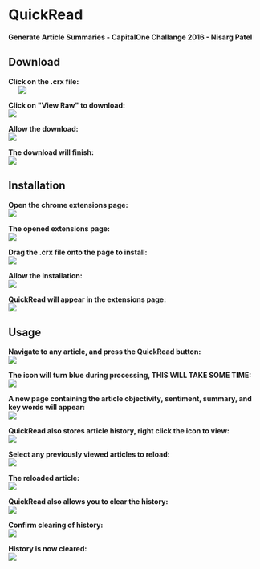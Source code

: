 # QuickRead
**Generate Article Summaries - CapitalOne Challange 2016 - Nisarg Patel**

## Download

**Click on the .crx file:**
<br>
<img src="https://github.com/nisargnp/QuickRead/blob/master/Screenshots/select_download.png" hspace="20">
<br>

**Click on "View Raw" to download:**
<br>
<img src="https://github.com/nisargnp/QuickRead/blob/master/Screenshots/raw_download.png">
<br>

**Allow the download:**
<br>
<img src="https://github.com/nisargnp/QuickRead/blob/master/Screenshots/confirm_download.png">
<br>

**The download will finish:**
<br>
<img src="https://github.com/nisargnp/QuickRead/blob/master/Screenshots/completed_download.png">
<br>

## Installation

**Open the chrome extensions page:**
<br>
<img src="https://github.com/nisargnp/QuickRead/blob/master/Screenshots/opening_extensions.png">
<br>

**The opened extensions page:**
<br>
<img src="https://github.com/nisargnp/QuickRead/blob/master/Screenshots/opened_extensions.png">
<br>

**Drag the .crx file onto the page to install:**
<br>
<img src="https://github.com/nisargnp/QuickRead/blob/master/Screenshots/install_quickread.png">
<br>

**Allow the installation:**
<br>
<img src="https://github.com/nisargnp/QuickRead/blob/master/Screenshots/confirm_install.png">
<br>

**QuickRead will appear in the extensions page:**
<br>
<img src="https://github.com/nisargnp/QuickRead/blob/master/Screenshots/finished_install.png">
<br>

## Usage

**Navigate to any article, and press the QuickRead button:**
<br>
<img src="https://github.com/nisargnp/QuickRead/blob/master/Screenshots/article_before_processing.png">
<br>

**The icon will turn blue during processing, THIS WILL TAKE SOME TIME:**
<br>
<img src="https://github.com/nisargnp/QuickRead/blob/master/Screenshots/article_after_processing.png">
<br>

**A new page containing the article objectivity, sentiment, summary, and key words will appear:**
<br>
<img src="https://github.com/nisargnp/QuickRead/blob/master/Screenshots/article_summary_1.png">
<br>

**QuickRead also stores article history, right click the icon to view:**
<br>
<img src="https://github.com/nisargnp/QuickRead/blob/master/Screenshots/opening_history.png">
<br>

**Select any previously viewed articles to reload:**
<br>
<img src="https://github.com/nisargnp/QuickRead/blob/master/Screenshots/history_select.png">
<br>

**The reloaded article:**
<br>
<img src="https://github.com/nisargnp/QuickRead/blob/master/Screenshots/history_summary.png">
<br>

**QuickRead also allows you to clear the history:**
<br>
<img src="https://github.com/nisargnp/QuickRead/blob/master/Screenshots/history_clear.png">
<br>

**Confirm clearing of history:**
<br>
<img src="https://github.com/nisargnp/QuickRead/blob/master/Screenshots/confirm_clear.png">
<br>

**History is now cleared:**
<br>
<img src="https://github.com/nisargnp/QuickRead/blob/master/Screenshots/history_cleared.png">
<br>
